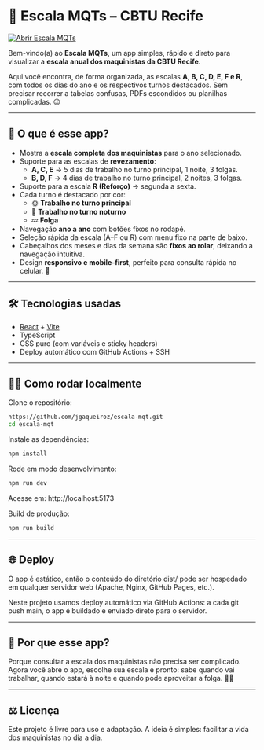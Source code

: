 # 📅 Escala MQTs – CBTU Recife

[![Abrir Escala MQTs](https://img.shields.io/badge/🌐%20Acessar%20o%20App-escalamqt.effecta.com.br-blue?style=for-the-badge)](https://escalamqt.effecta.com.br)

Bem-vindo(a) ao **Escala MQTs**, um app simples, rápido e direto para visualizar a **escala anual dos maquinistas da CBTU Recife**.  

Aqui você encontra, de forma organizada, as escalas **A, B, C, D, E, F e R**, com todos os dias do ano e os respectivos turnos destacados. Sem precisar recorrer a tabelas confusas, PDFs escondidos ou planilhas complicadas. 😉

---

## 🚂 O que é esse app?

- Mostra a **escala completa dos maquinistas** para o ano selecionado.  
- Suporte para as escalas de **revezamento**:
  - **A, C, E** → 5 dias de trabalho no turno principal, 1 noite, 3 folgas.  
  - **B, D, F** → 4 dias de trabalho no turno principal, 2 noites, 3 folgas.  
- Suporte para a escala **R (Reforço)** → segunda a sexta.  
- Cada turno é destacado por cor:
  - 🌞 **Trabalho no turno principal**  
  - 🌙 **Trabalho no turno noturno**  
  - 💤 **Folga**  
- Navegação **ano a ano** com botões fixos no rodapé.  
- Seleção rápida da escala (A–F ou R) com menu fixo na parte de baixo.  
- Cabeçalhos dos meses e dias da semana são **fixos ao rolar**, deixando a navegação intuitiva.  
- Design **responsivo e mobile-first**, perfeito para consulta rápida no celular. 📱

---

## 🛠️ Tecnologias usadas

- [React](https://react.dev/) + [Vite](https://vitejs.dev/)  
- TypeScript  
- CSS puro (com variáveis e sticky headers)  
- Deploy automático com GitHub Actions + SSH  

---

## 👩‍💻 Como rodar localmente

Clone o repositório:

```bash
https://github.com/jgaqueiroz/escala-mqt.git
cd escala-mqt
```
Instale as dependências:
```bash
npm install
```
Rode em modo desenvolvimento:
```bash
npm run dev
```
Acesse em: http://localhost:5173

Build de produção:
```bash
npm run build
```
---
## 🌐 Deploy

O app é estático, então o conteúdo do diretório dist/ pode ser hospedado em qualquer servidor web (Apache, Nginx, GitHub Pages, etc.).

Neste projeto usamos deploy automático via GitHub Actions:
a cada git push main, o app é buildado e enviado direto para o servidor.

---

## 🤔 Por que esse app?

Porque consultar a escala dos maquinistas não precisa ser complicado.
Agora você abre o app, escolhe sua escala e pronto: sabe quando vai trabalhar, quando estará à noite e quando pode aproveitar a folga. 🚆✨

---

## ⚖️ Licença

Este projeto é livre para uso e adaptação.
A ideia é simples: facilitar a vida dos maquinistas no dia a dia.